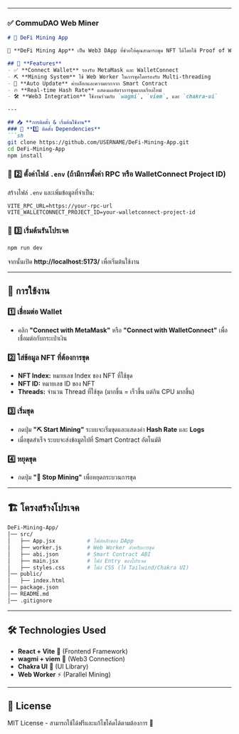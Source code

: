 
---

### ✅ **CommuDAO Web Miner**
```md
# 🚀 DeFi Mining App

🔗 **DeFi Mining App** เป็น Web3 DApp ที่ช่วยให้คุณสามารถขุด NFT ได้โดยใช้ Proof of Work (PoW) บน Blockchain ที่รองรับ smart contract เช่น Ethereum หรือ JBC Chain

## 🌟 **Features**
- ✅ **Connect Wallet** รองรับ MetaMask และ WalletConnect
- ⛏️ **Mining System** ใช้ Web Worker ในการขุดโดยรองรับ Multi-threading
- 🔄 **Auto Update** ค่าบล็อกและความยากจาก Smart Contract
- 🔥 **Real-time Hash Rate** แสดงผลอัตราการขุดแบบเรียลไทม์
- 🛠️ **Web3 Integration** ใช้งานร่วมกับ `wagmi`, `viem`, และ `chakra-ui`

---

## 📥 **การติดตั้ง & เริ่มต้นใช้งาน**
### 🔹 **1️⃣ ติดตั้ง Dependencies**
```sh
git clone https://github.com/USERNAME/DeFi-Mining-App.git
cd DeFi-Mining-App
npm install
```

### 🔹 **2️⃣ ตั้งค่าไฟล์ `.env`** (ถ้ามีการตั้งค่า RPC หรือ WalletConnect Project ID)
สร้างไฟล์ `.env` และเพิ่มข้อมูลที่จำเป็น:
```env
VITE_RPC_URL=https://your-rpc-url
VITE_WALLETCONNECT_PROJECT_ID=your-walletconnect-project-id
```

### 🔹 **3️⃣ เริ่มต้นรันโปรเจค**
```sh
npm run dev
```
จากนั้นเปิด **http://localhost:5173/** เพื่อเริ่มต้นใช้งาน

---

## 🔧 **การใช้งาน**
### 1️⃣ **เชื่อมต่อ Wallet**
- คลิก **"Connect with MetaMask"** หรือ **"Connect with WalletConnect"** เพื่อเชื่อมต่อกับกระเป๋าเงิน

### 2️⃣ **ใส่ข้อมูล NFT ที่ต้องการขุด**
- **NFT Index:** หมายเลข Index ของ NFT ที่ใช้ขุด  
- **NFT ID:** หมายเลข ID ของ NFT  
- **Threads:** จำนวน Thread ที่ใช้ขุด (มากขึ้น = เร็วขึ้น แต่กิน CPU มากขึ้น)

### 3️⃣ **เริ่มขุด**
- กดปุ่ม **"⛏️ Start Mining"** ระบบจะเริ่มขุดและแสดงค่า **Hash Rate** และ **Logs**
- เมื่อขุดสำเร็จ ระบบจะส่งข้อมูลไปที่ Smart Contract อัตโนมัติ  

### 4️⃣ **หยุดขุด**
- กดปุ่ม **"🛑 Stop Mining"** เพื่อหยุดกระบวนการขุด

---

## 🏗 **โครงสร้างโปรเจค**
```sh
DeFi-Mining-App/
│── src/
│   ├── App.jsx          # ไฟล์หลักของ DApp
│   ├── worker.js        # Web Worker สำหรับการขุด
│   ├── abi.json         # Smart Contract ABI
│   ├── main.jsx         # ไฟล์ Entry ของโปรเจค
│   ├── styles.css       # ไฟล์ CSS (ใช้ Tailwind/Chakra UI)
│── public/
│   ├── index.html
│── package.json
│── README.md
│── .gitignore
```

---

## 🛠 **Technologies Used**
- **React + Vite** 🚀 (Frontend Framework)
- **wagmi + viem** 🔗 (Web3 Connection)
- **Chakra UI** 🎨 (UI Library)
- **Web Worker** ⚡ (Parallel Mining)

---

## 📜 **License**
MIT License - สามารถใช้ได้ฟรีและแก้ไขโค้ดได้ตามต้องการ 🚀
